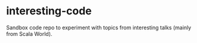 # interesting-code

Sandbox code repo to experiment with topics from interesting talks (mainly from Scala World).
